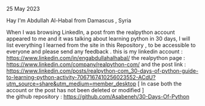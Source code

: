 25 May 2023 

Hay I'm Abdullah Al-Habal from Damascus , Syria 

When I was browsing LinkedIn, a post from the realpython account appeared to me 
and it was talking about learning python in 30 days, 
I will list everything I learned from the site in this Repository , to be accessible to everyone and please send any feedback . 
this is my linkedin account : https://www.linkedin.com/in/engabdullahalhabal/ 
the realpython page         : https://www.linkedin.com/company/realpython-com/ 
and the post link           : https://www.linkedin.com/posts/realpython-com_30-days-of-python-guide-to-learning-python-activity-7067167410256023552-ACdU?utm_source=share&utm_medium=member_desktop
[ In case both the account or the post has not been deleted or modified  ]   
the github repository       : https://github.com/Asabeneh/30-Days-Of-Python